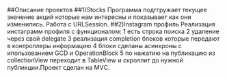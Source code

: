 ##Описание проектов
##1)Stocks
Программа подггружает текущее значение акций которые нам интересны и показывает как они изменились. Работа с URLSession.
##2)Instagram профиль 
Реализация инстаграмм профиля с функционалом:
1 есть строка поиска 
2 удаление через свой delegate 
3 реализация completion блоков которые передают в контроллеры информацию 
4 блоки сделаны асинхроны с ипользованием GCD и OperationBlock
5 по нажатию на публикацию из collectionView переходит в TableView и скроллит до нужной публикции.Проект сделан на  МVС.

